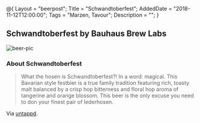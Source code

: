 @{
    Layout = "beerpost";
    Title = "Schwandtoberfest";
    AddedDate = "2018-11-12T12:00:00";
    Tags = "Marzen, Tavour";
    Description = "";
 }


## Schwandtoberfest by Bauhaus Brew Labs

![beer-pic]

### About Schwandtoberfest

> What the hosen is Schwandtoberfest?! In a word: magical. This Bavarian style festbier is a true family tradition featuring rich, toasty malt balanced by a crisp hop bitterness and floral hop aroma of tangerine and orange blossom. This beer is the only excuse you need to don your finest pair of lederhosen.

Via [untappd][untappd-url].

[untappd-url]: <https://untappd.com/b/bauhaus-brew-labs-schwandtoberfest/813928>
[beer-pic]: https://jasonpowley.com/assets/img/2018-11-12-schwandtoberfest.jpeg "Schwandtoberfest by Bauhaus Brew Labs"
